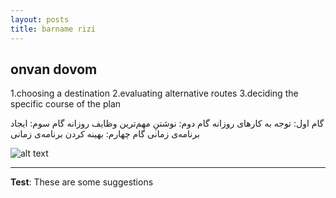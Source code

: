 ```yaml
---
layout: posts
title: barname rizi
---
```


## onvan dovom
1.choosing a destination
2.evaluating alternative routes
3.deciding the specific course of the plan


گام اول: توجه به کارهای روزانه 
گام دوم: نوشتنِ مهم‌ترین وظایف روزانه
گام سوم: ایجاد برنامه‌ی زمانی
گام چهارم‌: بهینه کردن برنامه‌ی زمانی


![alt text](../assets/images/planning.jpg "plan Picture")

---
**Test**: These are some suggestions
